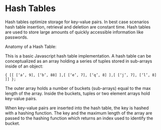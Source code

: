 # Hash Tables

Hash tables optimize storage for key-value pairs. In best case scenarios hash table insertion, retrieval and deletion are constant time. Hash tables are used to store large amounts of quickly accessible information like passwords.

Anatomy of a Hash Table:

This is a basic Javascript hash table implementation. A hash table can be conceptualized as an array holding a series of tuples stored in sub-arrays inside of an object:

```
{ [[ [‘a’, 9], [‘b’, 88] ],[ [‘e’, 7], [‘q’, 8] ],[ [‘j’, 7], [‘l’, 8] ]] };
```

The outer array holds a number of buckets (sub-arrays) equal to the max length of the array. Inside the buckets, tuples or two element arrays hold key-value pairs.

When key-value pairs are inserted into the hash table, the key is hashed with a hashing function. The key and the maximum length of the array are passed to the hashing function which returns an index used to identify the bucket.
